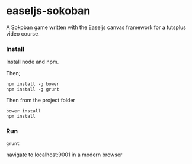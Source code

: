 easeljs-sokoban
===============

A Sokoban game written with the Easeljs canvas framework for a tutsplus video course.


### Install ###
Install node and npm.

Then;
```
npm install -g bower
npm install -g grunt
```
Then from the project folder
```
bower install
npm install
```

### Run ###
```
grunt
```

navigate to localhost:9001 in a modern browser
